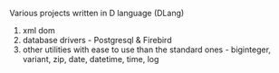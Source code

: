 Various projects written in D language (DLang)
1. xml dom
2. database drivers - Postgresql & Firebird
3. other utilities with ease to use than the standard ones - biginteger, variant, zip, date, datetime, time, log

